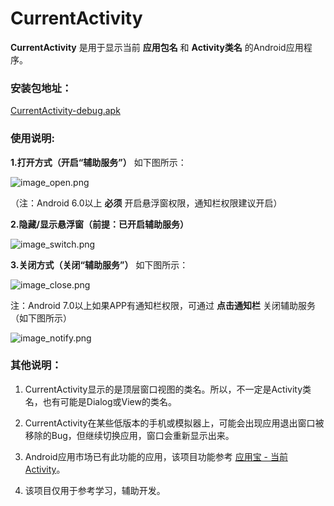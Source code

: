 # CurrentActivity

**CurrentActivity** 是用于显示当前 **应用包名** 和 **Activity类名** 的Android应用程序。

### 安装包地址：

[CurrentActivity-debug.apk](https://github.com/sinawangnan7/CurrentActivity/blob/master/CurrentActivity-debug.apk)

### 使用说明:

**1.打开方式（开启“辅助服务”）** 如下图所示：

![image_open.png](https://github.com/sinawangnan7/CurrentActivity/blob/master/app/image/image_open.png)

（注：Android 6.0以上 **必须** 开启悬浮窗权限，通知栏权限建议开启）

**2.隐藏/显示悬浮窗（前提：已开启辅助服务）**

![image_switch.png](https://github.com/sinawangnan7/CurrentActivity/blob/master/app/image/image_switch.png)

**3.关闭方式（关闭“辅助服务”）** 如下图所示：

![image_close.png](https://github.com/sinawangnan7/CurrentActivity/blob/master/app/image/image_close.png)

注：Android 7.0以上如果APP有通知栏权限，可通过 **点击通知栏** 关闭辅助服务（如下图所示）

![image_notify.png](https://github.com/sinawangnan7/CurrentActivity/blob/master/app/image/image_notify.png)

### 其他说明：

1. CurrentActivity显示的是顶层窗口视图的类名。所以，不一定是Activity类名，也有可能是Dialog或View的类名。

2. CurrentActivity在某些低版本的手机或模拟器上，可能会出现应用退出窗口被移除的Bug，但继续切换应用，窗口会重新显示出来。

3. Android应用市场已有此功能的应用，该项目功能参考 [应用宝 - 当前Activity](http://sj.qq.com/myapp/search.htm?kw=%E5%BD%93%E5%89%8DActiity)。

4. 该项目仅用于参考学习，辅助开发。
